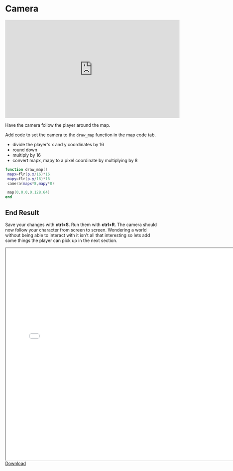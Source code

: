 # Camera

<iframe width="560" height="315" src="https://www.youtube.com/embed/DE-J_n-Y-cU" title="YouTube video player" frameborder="0" allow="accelerometer; autoplay; clipboard-write; encrypted-media; gyroscope; picture-in-picture" allowfullscreen></iframe>

Have the camera follow the player around the map.

Add code to set the camera to the `draw_map` function in the map code tab.
* divide the player's x and y coordinates by 16
* round down
* multiply by 16
* convert mapx, mapy to a pixel coordinate by multiplying by 8

```lua
function draw_map()
 mapx=flr(p.x/16)*16
 mapy=flr(p.y/16)*16
 camera(mapx*8,mapy*8)

 map(0,0,0,0,128,64)
end
```

## End Result

Save your changes with **ctrl+S**. Run them with **ctrl+R**. The camera should now
follow your character from screen to screen. Wondering a world without being able
to interact with it isn't all that interesting so lets add some things the player
can pick up in the next section.

<iframe width="750px" height="680px" src="./adventuregame_step_04.html"></iframe>
<a href="./adventuregame_step_04.p8.png" target="_blank">Download</a>


